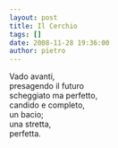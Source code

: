 ```yaml
---
layout: post
title: Il Cerchio
tags: []
date: 2008-11-28 19:36:00
author: pietro
---
```

Vado avanti,<br/>presagendo il futuro<br/>scheggiato ma perfetto,<br/>candido e completo,<br/>un bacio;<br/>una stretta,<br/>perfetta.
